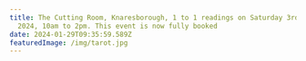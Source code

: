 ```yaml
---
title: The Cutting Room, Knaresborough, 1 to 1 readings on Saturday 3rd February
  2024, 10am to 2pm. This event is now fully booked
date: 2024-01-29T09:35:59.589Z
featuredImage: /img/tarot.jpg
---
```

